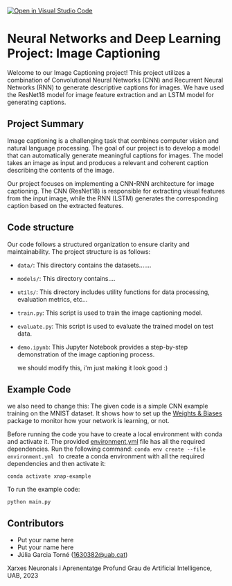 [![Open in Visual Studio Code](https://classroom.github.com/assets/open-in-vscode-718a45dd9cf7e7f842a935f5ebbe5719a5e09af4491e668f4dbf3b35d5cca122.svg)](https://classroom.github.com/online_ide?assignment_repo_id=11110446&assignment_repo_type=AssignmentRepo)

# Neural Networks and Deep Learning Project: Image Captioning
Welcome to our Image Captioning project! This project utilizes a combination of Convolutional Neural Networks (CNN) and Recurrent Neural Networks (RNN) to generate descriptive captions for images. We have used the ResNet18 model for image feature extraction and an LSTM model for generating captions.

## Project Summary
Image captioning is a challenging task that combines computer vision and natural language processing. The goal of our project is to develop a model that can automatically generate meaningful captions for images. The model takes an image as input and produces a relevant and coherent caption describing the contents of the image.

Our project focuses on implementing a CNN-RNN architecture for image captioning. The CNN (ResNet18) is responsible for extracting visual features from the input image, while the RNN (LSTM) generates the corresponding caption based on the extracted features.

## Code structure
Our code follows a structured organization to ensure clarity and maintainability. The project structure is as follows:

- `data/`: This directory contains the datasets.......
- `models/`: This directory contains....
- `utils/`: This directory includes utility functions for data processing, evaluation metrics, etc...
- `train.py`: This script is used to train the image captioning model.
- `evaluate.py`: This script is used to evaluate the trained model on test data.
- `demo.ipynb`: This Jupyter Notebook provides a step-by-step demonstration of the image captioning process.

  we should modify this, i'm just making it look good :)

## Example Code

we also need to change this:
The given code is a simple CNN example training on the MNIST dataset. It shows how to set up the [Weights & Biases](https://wandb.ai/site)  package to monitor how your network is learning, or not.

Before running the code you have to create a local environment with conda and activate it. The provided [environment.yml](https://github.com/DCC-UAB/XNAP-Project/environment.yml) file has all the required dependencies. Run the following command: ``conda env create --file environment.yml `` to create a conda environment with all the required dependencies and then activate it:
```
conda activate xnap-example
```

To run the example code:
```
python main.py
```


## Contributors
- Put your name here
- Put your name here
- Júlia Garcia Torné (1630382@uab.cat)

Xarxes Neuronals i Aprenentatge Profund
Grau de Artificial Intelligence, 
UAB, 2023

